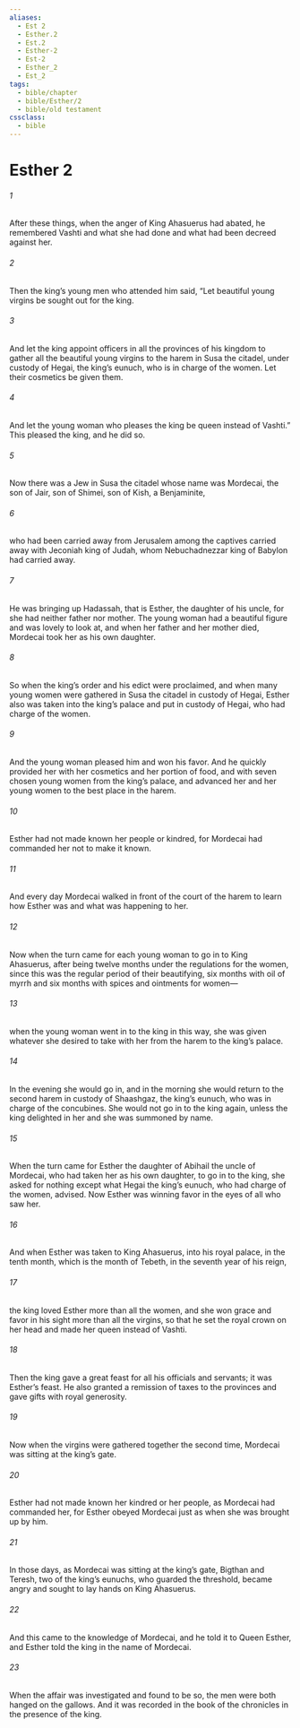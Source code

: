 ```yaml
---
aliases:
  - Est 2
  - Esther.2
  - Est.2
  - Esther-2
  - Est-2
  - Esther_2
  - Est_2
tags:
  - bible/chapter
  - bible/Esther/2
  - bible/old testament
cssclass:
  - bible
---
```


# Esther 2

###### 1
After these things, when the anger of King Ahasuerus had abated, he remembered Vashti and what she had done and what had been decreed against her.
###### 2
Then the king’s young men who attended him said, “Let beautiful young virgins be sought out for the king.
###### 3
And let the king appoint officers in all the provinces of his kingdom to gather all the beautiful young virgins to the harem in Susa the citadel, under custody of Hegai, the king’s eunuch, who is in charge of the women. Let their cosmetics be given them.
###### 4
And let the young woman who pleases the king be queen instead of Vashti.” This pleased the king, and he did so.
###### 5
Now there was a Jew in Susa the citadel whose name was Mordecai, the son of Jair, son of Shimei, son of Kish, a Benjaminite,
###### 6
who had been carried away from Jerusalem among the captives carried away with Jeconiah king of Judah, whom Nebuchadnezzar king of Babylon had carried away.
###### 7
He was bringing up Hadassah, that is Esther, the daughter of his uncle, for she had neither father nor mother. The young woman had a beautiful figure and was lovely to look at, and when her father and her mother died, Mordecai took her as his own daughter.
###### 8
So when the king’s order and his edict were proclaimed, and when many young women were gathered in Susa the citadel in custody of Hegai, Esther also was taken into the king’s palace and put in custody of Hegai, who had charge of the women.
###### 9
And the young woman pleased him and won his favor. And he quickly provided her with her cosmetics and her portion of food, and with seven chosen young women from the king’s palace, and advanced her and her young women to the best place in the harem.
###### 10
Esther had not made known her people or kindred, for Mordecai had commanded her not to make it known.
###### 11
And every day Mordecai walked in front of the court of the harem to learn how Esther was and what was happening to her.
###### 12
Now when the turn came for each young woman to go in to King Ahasuerus, after being twelve months under the regulations for the women, since this was the regular period of their beautifying, six months with oil of myrrh and six months with spices and ointments for women—
###### 13
when the young woman went in to the king in this way, she was given whatever she desired to take with her from the harem to the king’s palace.
###### 14
In the evening she would go in, and in the morning she would return to the second harem in custody of Shaashgaz, the king’s eunuch, who was in charge of the concubines. She would not go in to the king again, unless the king delighted in her and she was summoned by name.
###### 15
When the turn came for Esther the daughter of Abihail the uncle of Mordecai, who had taken her as his own daughter, to go in to the king, she asked for nothing except what Hegai the king’s eunuch, who had charge of the women, advised. Now Esther was winning favor in the eyes of all who saw her.
###### 16
And when Esther was taken to King Ahasuerus, into his royal palace, in the tenth month, which is the month of Tebeth, in the seventh year of his reign,
###### 17
the king loved Esther more than all the women, and she won grace and favor in his sight more than all the virgins, so that he set the royal crown on her head and made her queen instead of Vashti.
###### 18
Then the king gave a great feast for all his officials and servants; it was Esther’s feast. He also granted a remission of taxes to the provinces and gave gifts with royal generosity.
###### 19
Now when the virgins were gathered together the second time, Mordecai was sitting at the king’s gate.
###### 20
Esther had not made known her kindred or her people, as Mordecai had commanded her, for Esther obeyed Mordecai just as when she was brought up by him.
###### 21
In those days, as Mordecai was sitting at the king’s gate, Bigthan and Teresh, two of the king’s eunuchs, who guarded the threshold, became angry and sought to lay hands on King Ahasuerus.
###### 22
And this came to the knowledge of Mordecai, and he told it to Queen Esther, and Esther told the king in the name of Mordecai.
###### 23
When the affair was investigated and found to be so, the men were both hanged on the gallows. And it was recorded in the book of the chronicles in the presence of the king.


